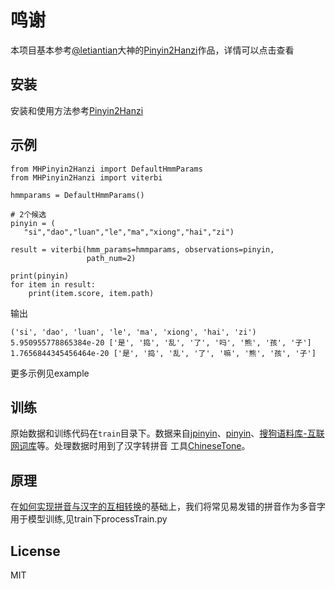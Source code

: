 # 鸣谢

本项目基本参考[@letiantian](https://github.com/letiantian)大神的[Pinyin2Hanzi](https://github.com/letiantian/Pinyin2Hanzi)作品，详情可以点击查看

## 安装

安装和使用方法参考[Pinyin2Hanzi](https://github.com/letiantian/Pinyin2Hanzi)

## 示例

```
from MHPinyin2Hanzi import DefaultHmmParams
from MHPinyin2Hanzi import viterbi

hmmparams = DefaultHmmParams()

# 2个候选
pinyin = (
   "si","dao","luan","le","ma","xiong","hai","zi")

result = viterbi(hmm_params=hmmparams, observations=pinyin,
                 path_num=2)

print(pinyin)
for item in result:
    print(item.score, item.path)
```
输出
```
('si', 'dao', 'luan', 'le', 'ma', 'xiong', 'hai', 'zi')
5.950955778865384e-20 ['是', '捣', '乱', '了', '吗', '熊', '孩', '子']
1.7656844345456464e-20 ['是', '捣', '乱', '了', '嘛', '熊', '孩', '子']
```
更多示例见example
## 训练
原始数据和训练代码在`train`目录下。数据来自[jpinyin](https://github.com/stuxuhai/jpinyin)、[pinyin](https://github.com/overtrue/pinyin)、[搜狗语料库-互联网词库](http://www.sogou.com/labs/dl/w.html)等。处理数据时用到了汉字转拼音
工具[ChineseTone](https://github.com/someus/ChineseTone)。

## 原理

在[如何实现拼音与汉字的互相转换](http://www.letiantian.me/2016-02-08-pinyin-hanzi/)的基础上，我们将常见易发错的拼音作为多音字用于模型训练,见train下processTrain.py

## License
MIT



